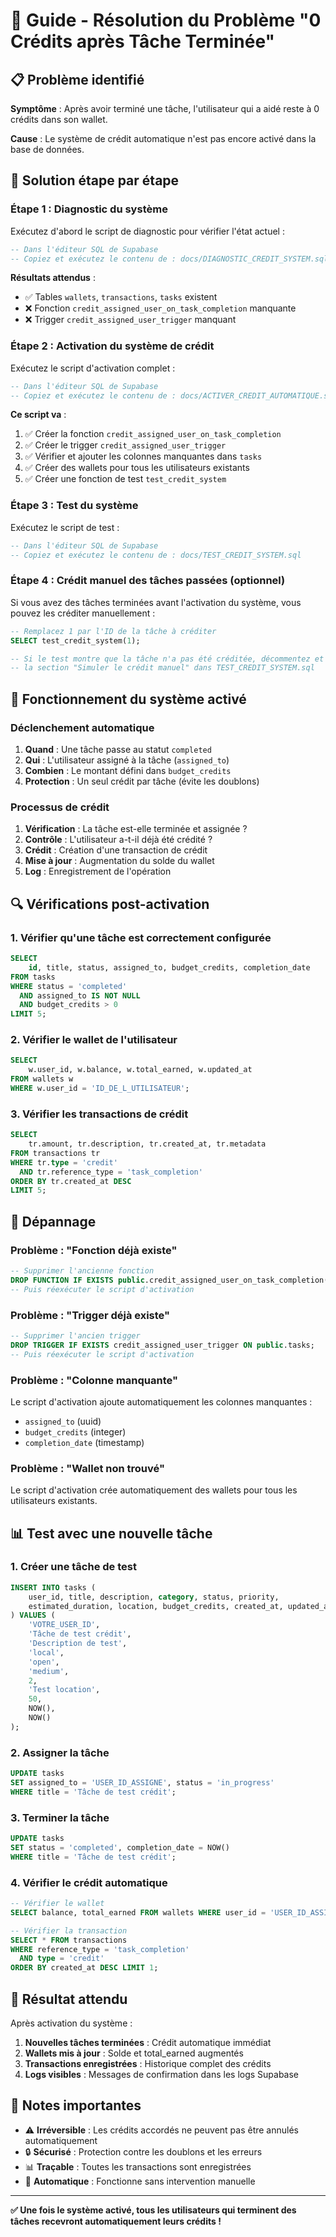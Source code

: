 # 🎯 Guide - Résolution du Problème "0 Crédits après Tâche Terminée"

## 📋 Problème identifié

**Symptôme** : Après avoir terminé une tâche, l'utilisateur qui a aidé reste à 0 crédits dans son wallet.

**Cause** : Le système de crédit automatique n'est pas encore activé dans la base de données.

## 🔧 Solution étape par étape

### **Étape 1 : Diagnostic du système**

Exécutez d'abord le script de diagnostic pour vérifier l'état actuel :

```sql
-- Dans l'éditeur SQL de Supabase
-- Copiez et exécutez le contenu de : docs/DIAGNOSTIC_CREDIT_SYSTEM.sql
```

**Résultats attendus** :
- ✅ Tables `wallets`, `transactions`, `tasks` existent
- ❌ Fonction `credit_assigned_user_on_task_completion` manquante
- ❌ Trigger `credit_assigned_user_trigger` manquant

### **Étape 2 : Activation du système de crédit**

Exécutez le script d'activation complet :

```sql
-- Dans l'éditeur SQL de Supabase
-- Copiez et exécutez le contenu de : docs/ACTIVER_CREDIT_AUTOMATIQUE.sql
```

**Ce script va** :
1. ✅ Créer la fonction `credit_assigned_user_on_task_completion`
2. ✅ Créer le trigger `credit_assigned_user_trigger`
3. ✅ Vérifier et ajouter les colonnes manquantes dans `tasks`
4. ✅ Créer des wallets pour tous les utilisateurs existants
5. ✅ Créer une fonction de test `test_credit_system`

### **Étape 3 : Test du système**

Exécutez le script de test :

```sql
-- Dans l'éditeur SQL de Supabase
-- Copiez et exécutez le contenu de : docs/TEST_CREDIT_SYSTEM.sql
```

### **Étape 4 : Crédit manuel des tâches passées (optionnel)**

Si vous avez des tâches terminées avant l'activation du système, vous pouvez les créditer manuellement :

```sql
-- Remplacez 1 par l'ID de la tâche à créditer
SELECT test_credit_system(1);

-- Si le test montre que la tâche n'a pas été créditée, décommentez et exécutez
-- la section "Simuler le crédit manuel" dans TEST_CREDIT_SYSTEM.sql
```

## 🎯 Fonctionnement du système activé

### **Déclenchement automatique**
1. **Quand** : Une tâche passe au statut `completed`
2. **Qui** : L'utilisateur assigné à la tâche (`assigned_to`)
3. **Combien** : Le montant défini dans `budget_credits`
4. **Protection** : Un seul crédit par tâche (évite les doublons)

### **Processus de crédit**
1. **Vérification** : La tâche est-elle terminée et assignée ?
2. **Contrôle** : L'utilisateur a-t-il déjà été crédité ?
3. **Crédit** : Création d'une transaction de crédit
4. **Mise à jour** : Augmentation du solde du wallet
5. **Log** : Enregistrement de l'opération

## 🔍 Vérifications post-activation

### **1. Vérifier qu'une tâche est correctement configurée**
```sql
SELECT 
    id, title, status, assigned_to, budget_credits, completion_date
FROM tasks 
WHERE status = 'completed' 
  AND assigned_to IS NOT NULL 
  AND budget_credits > 0
LIMIT 5;
```

### **2. Vérifier le wallet de l'utilisateur**
```sql
SELECT 
    w.user_id, w.balance, w.total_earned, w.updated_at
FROM wallets w
WHERE w.user_id = 'ID_DE_L_UTILISATEUR';
```

### **3. Vérifier les transactions de crédit**
```sql
SELECT 
    tr.amount, tr.description, tr.created_at, tr.metadata
FROM transactions tr
WHERE tr.type = 'credit' 
  AND tr.reference_type = 'task_completion'
ORDER BY tr.created_at DESC
LIMIT 5;
```

## 🚨 Dépannage

### **Problème : "Fonction déjà existe"**
```sql
-- Supprimer l'ancienne fonction
DROP FUNCTION IF EXISTS public.credit_assigned_user_on_task_completion();
-- Puis réexécuter le script d'activation
```

### **Problème : "Trigger déjà existe"**
```sql
-- Supprimer l'ancien trigger
DROP TRIGGER IF EXISTS credit_assigned_user_trigger ON public.tasks;
-- Puis réexécuter le script d'activation
```

### **Problème : "Colonne manquante"**
Le script d'activation ajoute automatiquement les colonnes manquantes :
- `assigned_to` (uuid)
- `budget_credits` (integer)
- `completion_date` (timestamp)

### **Problème : "Wallet non trouvé"**
Le script d'activation crée automatiquement des wallets pour tous les utilisateurs existants.

## 📊 Test avec une nouvelle tâche

### **1. Créer une tâche de test**
```sql
INSERT INTO tasks (
    user_id, title, description, category, status, priority,
    estimated_duration, location, budget_credits, created_at, updated_at
) VALUES (
    'VOTRE_USER_ID',
    'Tâche de test crédit',
    'Description de test',
    'local',
    'open',
    'medium',
    2,
    'Test location',
    50,
    NOW(),
    NOW()
);
```

### **2. Assigner la tâche**
```sql
UPDATE tasks 
SET assigned_to = 'USER_ID_ASSIGNE', status = 'in_progress'
WHERE title = 'Tâche de test crédit';
```

### **3. Terminer la tâche**
```sql
UPDATE tasks 
SET status = 'completed', completion_date = NOW()
WHERE title = 'Tâche de test crédit';
```

### **4. Vérifier le crédit automatique**
```sql
-- Vérifier le wallet
SELECT balance, total_earned FROM wallets WHERE user_id = 'USER_ID_ASSIGNE';

-- Vérifier la transaction
SELECT * FROM transactions 
WHERE reference_type = 'task_completion' 
  AND type = 'credit'
ORDER BY created_at DESC LIMIT 1;
```

## 🎉 Résultat attendu

Après activation du système :

1. **Nouvelles tâches terminées** : Crédit automatique immédiat
2. **Wallets mis à jour** : Solde et total_earned augmentés
3. **Transactions enregistrées** : Historique complet des crédits
4. **Logs visibles** : Messages de confirmation dans les logs Supabase

## 📝 Notes importantes

- ⚠️ **Irréversible** : Les crédits accordés ne peuvent pas être annulés automatiquement
- 🔒 **Sécurisé** : Protection contre les doublons et les erreurs
- 📊 **Traçable** : Toutes les transactions sont enregistrées
- 🔄 **Automatique** : Fonctionne sans intervention manuelle

---

**✅ Une fois le système activé, tous les utilisateurs qui terminent des tâches recevront automatiquement leurs crédits !**
